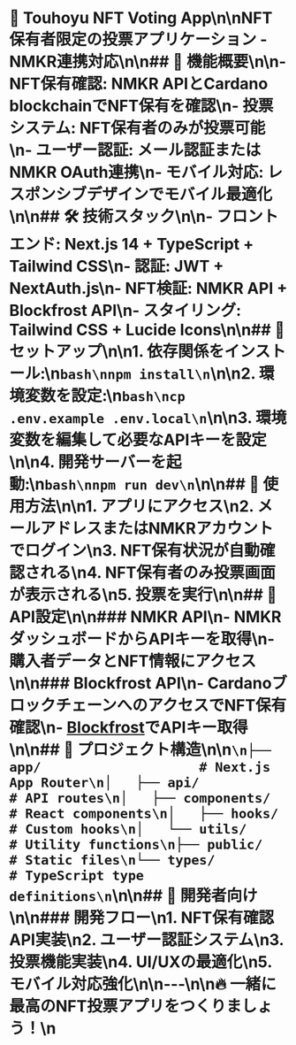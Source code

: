 # 🎯 Touhoyu NFT Voting App\n\nNFT保有者限定の投票アプリケーション - NMKR連携対応\n\n## 🌟 機能概要\n\n- **NFT保有確認**: NMKR APIとCardano blockchainでNFT保有を確認\n- **投票システム**: NFT保有者のみが投票可能\n- **ユーザー認証**: メール認証またはNMKR OAuth連携\n- **モバイル対応**: レスポンシブデザインでモバイル最適化\n\n## 🛠 技術スタック\n\n- **フロントエンド**: Next.js 14 + TypeScript + Tailwind CSS\n- **認証**: JWT + NextAuth.js\n- **NFT検証**: NMKR API + Blockfrost API\n- **スタイリング**: Tailwind CSS + Lucide Icons\n\n## 🚀 セットアップ\n\n1. 依存関係をインストール:\n```bash\nnpm install\n```\n\n2. 環境変数を設定:\n```bash\ncp .env.example .env.local\n```\n\n3. 環境変数を編集して必要なAPIキーを設定\n\n4. 開発サーバーを起動:\n```bash\nnpm run dev\n```\n\n## 📱 使用方法\n\n1. アプリにアクセス\n2. メールアドレスまたはNMKRアカウントでログイン\n3. NFT保有状況が自動確認される\n4. NFT保有者のみ投票画面が表示される\n5. 投票を実行\n\n## 🔐 API設定\n\n### NMKR API\n- NMKRダッシュボードからAPIキーを取得\n- 購入者データとNFT情報にアクセス\n\n### Blockfrost API\n- CardanoブロックチェーンへのアクセスでNFT保有確認\n- [Blockfrost](https://blockfrost.io)でAPIキー取得\n\n## 📂 プロジェクト構造\n\n```\n├── app/                    # Next.js App Router\n│   ├── api/               # API routes\n│   ├── components/        # React components\n│   ├── hooks/             # Custom hooks\n│   └── utils/             # Utility functions\n├── public/                # Static files\n└── types/                 # TypeScript type definitions\n```\n\n## 🤝 開発者向け\n\n### 開発フロー\n1. NFT保有確認API実装\n2. ユーザー認証システム\n3. 投票機能実装\n4. UI/UXの最適化\n5. モバイル対応強化\n\n---\n\n🔥 **一緒に最高のNFT投票アプリをつくりましょう！**\n